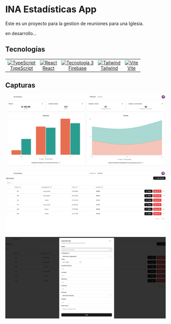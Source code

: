# INA Estadísticas App

Este es un proyecto para la gestion de reuniones para una Iglesia.


en desarrollo...

## Tecnologías
<table align="center">
  <tr>
    <td align="center">
      <a href="https://www.typescriptlang.org/">
        <img src="https://res.cloudinary.com/dt8zu6zzd/logos/TypeScript.png" alt="TypeScript" width="50" height="50"><br>
        TypeScript
      </a>
    </td>
    <td align="center">
      <a href="https://es.react.dev/">
        <img src="https://brandslogos.com/wp-content/uploads/thumbs/react-logo.png" alt="React" width="50" height="50"><br>
        React
      </a>
    </td>
    <td align="center">
      <a href="https://firebase.google.com/">
        <img src="https://cdn4.iconfinder.com/data/icons/google-i-o-2016/512/google_firebase-128.png" alt="Tecnología 3" width="50" height="50"><br>
        Firebase
      </a>
    </td>
    <td align="center">
      <a href="https://tailwindcss.com/">
      <img src="https://files.raycast.com/50kq86d4gic47z6jp02htuxx2s4u" alt="Tailwind" width="50" height="50"><br>
        Tailwind
      </a>
    </td>  
    <td align="center">
      <a href="https://vite.dev/">
      <img src="https://vite.dev/logo.svg" alt="Vite" width="50" height="50"><br>
        Vite
      </a>
    </td> 
  </tr>
</table>

## Capturas

![Imagen 1](public/preview/captura-01.png)

![Imagen 2](public/preview/captura-02.png)

![Imagen 3](public/preview/captura-03.png)


